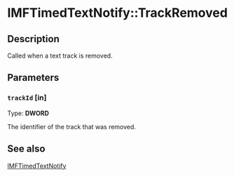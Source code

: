 # IMFTimedTextNotify::TrackRemoved

## Description

Called when a text track is removed.

## Parameters

### `trackId` [in]

Type: **DWORD**

The identifier of the track that was removed.

## See also

[IMFTimedTextNotify](https://learn.microsoft.com/windows/desktop/api/mfmediaengine/nn-mfmediaengine-imftimedtextnotify)